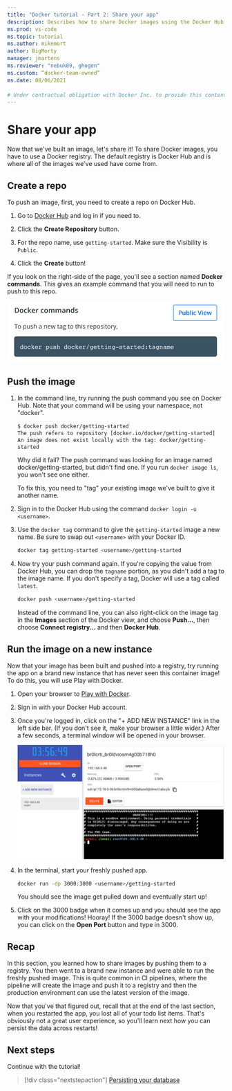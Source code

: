 ```yaml
---
title: "Docker tutorial - Part 2: Share your app"
description: Describes how to share Docker images using the Docker Hub registry.
ms.prod: vs-code
ms.topic: tutorial
ms.author: mikemort
author: BigMorty
manager: jmartens
ms.reviewer: "nebuk89, ghogen"
ms.custom: “docker-team-owned”
ms.date: 08/06/2021

# Under contractual obligation with Docker Inc. to provide this content. Contact is: nebuk89. Mike Morton has context on MSFT side, but has moved on to another role. 
---
```



# Share your app

Now that we've built an image, let's share it! To share Docker images, you have to use a Docker registry. The default registry is Docker Hub and is where all of the images we've used have come from.

## Create a repo

To push an image, first, you need to create a repo on Docker Hub.

1. Go to [Docker Hub](https://hub.docker.com/signup/msftedge?utm_source=msftedge) and log in if you need to.

1. Click the **Create Repository** button.

1. For the repo name, use `getting-started`. Make sure the Visibility is `Public`.

1. Click the **Create** button!

If you look on the right-side of the page, you'll see a section named **Docker commands**. This gives an example command that you will need to run to push to this repo.

![Docker command with push example](media/push-command.png)

## Push the image

1. In the command line, try running the push command you see on Docker Hub. Note that your command will be using your namespace, not "docker".

    ```plaintext
    $ docker push docker/getting-started
    The push refers to repository [docker.io/docker/getting-started]
    An image does not exist locally with the tag: docker/getting-started
    ```

    Why did it fail? The push command was looking for an image named docker/getting-started, but didn't find one. If you run `docker image ls`, you won't see one either.

    To fix this, you need to "tag" your existing image we've built to give it another name.

1. Sign in to the Docker Hub using the command `docker login -u <username>`.

1. Use the `docker tag` command to give the `getting-started` image a new name. Be sure to swap out `<username>` with your Docker ID.

    ```bash
    docker tag getting-started <username>/getting-started
    ```

1. Now try your push command again. If you're copying the value from Docker Hub, you can drop the `tagname` portion, as you didn't add a tag to the image name. If you don't specify a tag, Docker will use a tag called `latest`.

    ```bash
    docker push <username>/getting-started
    ```

    Instead of the command line, you can also right-click on the image tag in the **Images** section of the Docker view, and choose **Push...**, then choose **Connect registry...** and then **Docker Hub**.

## Run the image on a new instance

Now that your image has been built and pushed into a registry, try running the app on a brand new instance that has never seen this container image! To do this, you will use Play with Docker.

1. Open your browser to [Play with Docker](http://play-with-docker.com).

1. Sign in with your Docker Hub account.

1. Once you're logged in, click on the "+ ADD NEW INSTANCE" link in the left side bar. (If you don't see it, make your browser a little wider.) After a few seconds, a terminal window will be opened in your browser.

    ![Play with Docker add new instance](media/pwd-add-new-instance.png)

1. In the terminal, start your freshly pushed app.

    ```bash
    docker run -dp 3000:3000 <username>/getting-started
    ```

    You should see the image get pulled down and eventually start up!

1. Click on the 3000 badge when it comes up and you should see the app with your modifications! Hooray! If the 3000 badge doesn't show up, you can click on the **Open Port** button and type in 3000.

## Recap

In this section, you learned how to share images by pushing them to a registry. You then went to a brand new instance and were able to run the freshly pushed image. This is quite common in CI pipelines, where the pipeline will create the image and push it to a registry and then the production environment
can use the latest version of the image.

Now that you've that figured out, recall that at the end of the last section, when you restarted the app, you lost all of your todo list items. That's obviously not a great user experience, so you'll learn next how you can persist the data across restarts!

## Next steps

Continue with the tutorial!

> [!div class="nextstepaction"]
> [Persisting your database](persist-your-data.md)
